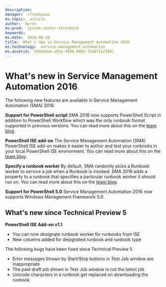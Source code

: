 ```yaml
---
description:  
manager:  cfreemanwa
ms.topic:  article
author:  bwren
ms.prod:  system-center-threshold
keywords:  
ms.date:  2016-08-18
title:  What s new in Service Management Automation 2016
ms.technology:  service-management-automation
ms.assetid:  204ba9e4-a03e-4598-9489-15a0f1a2394c
---
```


# What's new in Service Management Automation 2016
The following new features are available in Service Management Automation (SMA) 2016.  

**Support for PowerShell script**
SMA 2016 now supports PowerShell Script in addition to PowerShell Workflow which was the only runbook format supported in previous versions. You can read more about this on the [team](https://blogs.technet.microsoft.com/orchestrator/2016/04/28/powershell-script-runbook-support-in-system-center-service-management-automation-2016-sma-part-1/) [blog](https://blogs.technet.microsoft.com/orchestrator/2016/04/28/powershell-script-runbook-support-in-system-center-service-management-automation-2016-sma-part-2/).

**PowerShell ISE add-on**
The Service Management Automation (SMA) PowerShell ISE add-on makes it easier to author and test your runbooks in your local PowerShell ISE environment. You can read more about this on the [team blog](https://blogs.technet.microsoft.com/orchestrator/2016/04/28/introducing-service-management-automation-ise-add-on/).

**Specify a runbook worker**
By default, SMA randomly picks a Runbook worker to service a job when a Runbook is invoked.     SMA 2016 adds a property to a runbook that specifies a particular runbook worker it should run on. You can read more about this on the [team blog](https://blogs.technet.microsoft.com/orchestrator/2016/04/28/designating-a-runbook-to-a-runbook-worker-in-system-center-service-management-automation-2016-technical-preview-5/).

**Support for PowerShell 5.0**
Service Management Automation 2016 now supports Windows Management Framework 5.0.

## What's new since Technical Preview 5
**PowerShell ISE Add-on v1.1**
- You can now designate runbook worker for runbooks from ISE
- New columns added for designated runbook and runbook type<br>

The following bugs have been fixed since Technical Preview 5
- Error messages thrown by Start/Stop buttons in Test Job window are inappropriate
-	The past draft job shown in Test Job window is not the latest job
- Unicode characters in a runbook get replaced on downloading the runbook
